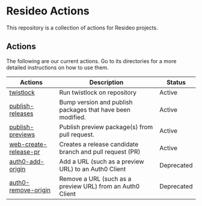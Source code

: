 # Resideo Actions

This repository is a collection of actions for Resideo projects.

## Actions

The following are our current actions. Go to its directories for a more detailed instructions on how to use them.

| Actions | Description | Status |
| ------- | ----------- | ------ |
| [twistlock](/twistlock) | Run twistlock on repository | Active |
| [publish-releases](/publish-releases) | Bump version and publish packages that have been modified. | Active |
| [publish-previews](/publish-previews) | Publish preview package(s) from pull request. | Active |
| [web-create-release-pr](/web-create-release-pr) | Creates a release candidate branch and pull request (PR) | Active |
| [auth0-add-origin](/auth0-add-origin) | Add a URL (such as a preview URL) to an Auth0 Client | Deprecated |
| [auth0-remove-origin](/auth0-remove-origin) | Remove a URL (such as a preview URL) from an Auth0 Client | Deprecated |

